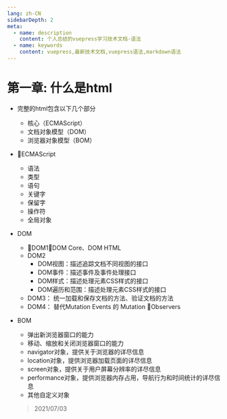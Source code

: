 ```yaml
---
lang: zh-CN
sidebarDepth: 2
meta:
  - name: description
    content: 个人总结的vuepress学习技术文档-语法
  - name: keywords
    content: vuepress,最新技术文档,vuepress语法,markdown语法
---
```

# 第一章: 什么是html
- 完整的html包含以下几个部分
  - 核心（ECMAScript）
  - 文档对象模型（DOM）
  - 浏览器对象模型（BOM）
- ECMAScript
  - 语法
  - 类型
  - 语句
  - 关键字
  - 保留字
  - 操作符
  - 全局对象
- DOM
  - DOM1：DOM Core、DOM HTML
  - DOM2
    - DOM视图：描述追踪文档不同视图的接口
    - DOM事件：描述事件及事件处理接口
    - DOM样式：描述处理元素CSS样式的接口
    - DOM遍历和范围：描述处理元素CSS样式的接口
  - DOM3：
    统一加载和保存文档的方法、验证文档的方法
  - DOM4：
    替代Mutation Events 的 Mutation Observers
- BOM
  - 弹出新浏览器窗口的能力
  - 移动、缩放和关闭浏览器窗口的能力
  - navigator对象，提供关于浏览器的详尽信息
  - location对象，提供浏览器加载页面的详尽信息
  - screen对象，提供关于用户屏幕分辨率的详尽信息
  - performance对象，提供浏览器内存占用，导航行为和时间统计的详尽信息
  - 其他自定义对象

  > 2021/07/03